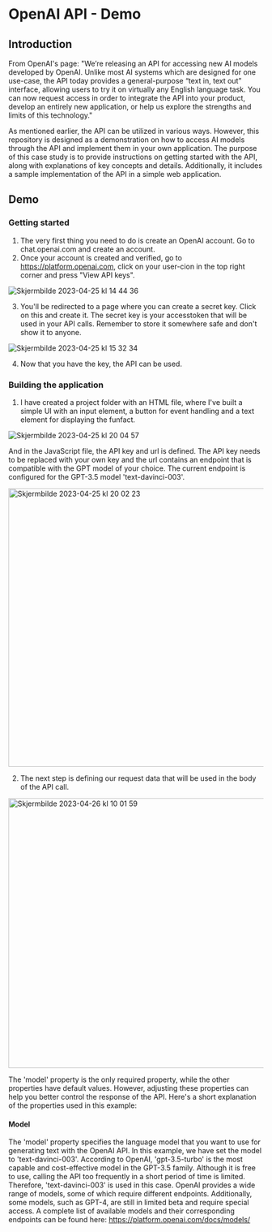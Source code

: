# OpenAI API - Demo

## Introduction
From OpenAI's page:
"We’re releasing an API for accessing new AI models developed by OpenAI. Unlike most AI systems which are designed for one use-case, the API today provides a general-purpose “text in, text out” interface, allowing users to try it on virtually any English language task. You can now request access in order to integrate the API into your product, develop an entirely new application, or help us explore the strengths and limits of this technology."

As mentioned earlier, the API can be utilized in various ways. However, this repository is designed as a demonstration on how to access AI models through the API and implement them in your own application. The purpose of this case study is to provide instructions on getting started with the API, along with explanations of key concepts and details. Additionally, it includes a sample implementation of the API in a simple web application.

## Demo
### Getting started 
1. The very first thing you need to do is create an OpenAI account. Go to chat.openai.com and create an account.
2. Once your account is created and verified, go to https://platform.openai.com, click on your user-cion in the top right corner and press "View API keys".

![Skjermbilde 2023-04-25 kl  14 44 36](https://user-images.githubusercontent.com/95288100/234537665-fc259e6a-e959-4e96-8675-35944e28720f.png)

3. You'll be redirected to a page where you can create a secret key. Click on this and create it. The secret key is your accesstoken that will be used in your API calls. Remember to store it somewhere safe and don't show it to anyone.

![Skjermbilde 2023-04-25 kl  15 32 34](https://user-images.githubusercontent.com/95288100/234538975-9ebbda2a-193a-4652-b434-b9a9d08a4193.png)

4. Now that you have the key, the API can be used. 

### Building the application
1. I have created a project folder with an HTML file, where I've built a simple UI with an input element, a button for event handling and a text element for displaying the funfact.

![Skjermbilde 2023-04-25 kl  20 04 57](https://user-images.githubusercontent.com/95288100/234539999-145ec985-549b-4b5e-918c-7a78da1289c3.png)

And in the JavaScript file, the API key and url is defined. The API key needs to be replaced with your own key and the url contains an endpoint that is compatible with the GPT model of your choice. The current endpoint is configured for the GPT-3.5 model 'text-davinci-003'.

<img width="549" alt="Skjermbilde 2023-04-25 kl  20 02 23" src="https://user-images.githubusercontent.com/95288100/234541567-60462129-e54e-4a34-9be7-31a7af1172a7.png">

2. The next step is defining our request data that will be used in the body of the API call.

<img width="532" alt="Skjermbilde 2023-04-26 kl  10 01 59" src="https://user-images.githubusercontent.com/95288100/234542489-83a9154b-26a7-4fd4-88d8-8f2f3d87531d.png">

The 'model' property is the only required property, while the other properties have default values. However, adjusting these properties can help you better control the response of the API. Here's a short explanation of the properties used in this example:

#### Model
The 'model' property specifies the language model that you want to use for generating text with the OpenAI API. In this example, we have set the model to 'text-davinci-003'. According to OpenAI, 'gpt-3.5-turbo' is the most capable and cost-effective model in the GPT-3.5 family. Although it is free to use, calling the API too frequently in a short period of time is limited. Therefore, 'text-davinci-003' is used in this case. OpenAI provides a wide range of models, some of which require different endpoints. Additionally, some models, such as GPT-4, are still in limited beta and require special access. A complete list of available models and their corresponding endpoints can be found here: https://platform.openai.com/docs/models/







